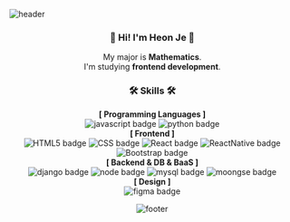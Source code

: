 <!--### Hi there 👋-->

<!--
**he0o0nje/he0o0nje** is a ✨ _special_ ✨ repository because its `README.md` (this file) appears on your GitHub profile.

Here are some ideas to get you started:

- 🔭 I’m currently working on ...
- 🌱 I’m currently learning ...
- 👯 I’m looking to collaborate on ...
- 🤔 I’m looking for help with ...
- 💬 Ask me about ...
- 📫 How to reach me: ...
- 😄 Pronouns: ...
- ⚡ Fun fact: ...
-->

![header](https://capsule-render.vercel.app/api?type=waving&color=0:614385,100:516395&height=170&section=header&text=Heon%20Je&fontSize=30&fontColor=ffffff&animation=fadeIn&fontAlignY=25&desc=Thank%20you%20for%20your%20visiting&descAlignY=45&&descSize=15)

<div align="center">

### :wave: Hi! I'm Heon Je :wave:
My major is **Mathematics**.<br> I'm studying **frontend development**. <br>

### 🛠️ Skills 🛠️
**[ Programming Languages ]**<br>
![javascript badge](https://img.shields.io/badge/-Javascript-%23F7DF1E?style=flat-square&logo=JavaScript&logoColor=black)
![python badge](https://img.shields.io/badge/-Python-%23F7DF1E?style=flat-square&logo=Python&logoColor=white&color=3776AB)
<br>
**[ Frontend ]**<br>
![HTML5 badge](https://img.shields.io/badge/-HTML5-%23F7DF1E?style=flat-square&logo=HTML5&logoColor=white&color=E34F26)
![CSS badge](https://img.shields.io/badge/-CSS3-%23F7DF1E?style=flat-square&logo=CSS3&logoColor=white&color=1572B6)
![React badge](https://img.shields.io/badge/-REACT-%23F7DF1E?style=flat-square&logo=React&logoColor=black&color=61DAFB)
![ReactNative badge](https://img.shields.io/badge/-ReactNative-%23F7DF1E?style=flat-square&logo=React&logoColor=white&color=007396)
![Bootstrap badge](https://img.shields.io/badge/-Bootstrap-%23F7DF1E?style=flat-square&logo=Bootstrap&logoColor=white&color=7952B3)
<br>
**[ Backend & DB & BaaS ]**<br>
![django badge](https://img.shields.io/badge/-Django-%23F7DF1E?style=flat-square&logo=Django&logoColor=white&color=092E20)
![node badge](https://img.shields.io/badge/-Node.js-%23F7DF1E?style=flat-square&logo=Node.js&logoColor=white&color=339933)
![mysql badge](https://img.shields.io/badge/-MySQL-%23F7DF1E?style=flat-square&logo=MySQL&logoColor=white&color=4479A1)
![moongse badge](https://img.shields.io/badge/-MongoDB-%23F7DF1E?style=flat-square&logo=MongoDB&logoColor=white&color=47A248)
<br>
**[ Design ]**<br>
![figma badge](https://img.shields.io/badge/-Figma-%23F7DF1E?style=flat-square&logo=Figma&logoColor=white&color=F24E1E)
<br>

![footer](https://capsule-render.vercel.app/api?section=footer&type=waving&color=0:614385,100:516395)
